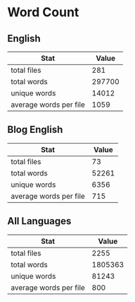 # Word Count

## English

Stat | Value
---- | -----
total files | 281
total words | 297700
unique words | 14012
average words per file | 1059

## Blog English

Stat | Value
---- | -----
total files | 73
total words | 52261
unique words | 6356
average words per file | 715

## All Languages

Stat | Value
---- | -----
total files | 2255
total words | 1805363
unique words | 81243
average words per file | 800
